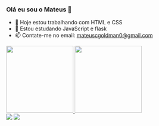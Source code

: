### Olá eu sou o Mateus 👋
- 🔭 Hoje estou trabalhando com HTML e CSS
- 🌱 Estou estudando JavaScript e flask
- 📫 Contate-me no email: mateuscgoldman0@gmail.com

<div> 
<a href="https://github.com/MateusCgoldman">
  <img height="180em" src="https://github-readme-stats.vercel.app/api?username=MateusCgoldman&show_icons=true&theme=none&include_all_commits=true&cout_private=true"/>
  <img height="180em" src="https://github-readme-stats.vercel.app/api/top-langs/?username=MateusCgoldman&layout=compact&langs_cout=16&theme=none"/>
</div>
  

  <div>
  <a href="https://www.instagram.com/_oogoldman_" target="_blank"><img src="https://img.shields.io/badge/-Instagram-%23E4405F?style=for-the-badge&logo=instagram&logoColor=white" targe-"_blank"><a/>
     <a href="https://twitter.com/Goldman_Naliati" target="_blank"><img src="https://img.shields.io/badge/-Twitter-%23E4405F?style=for-the-badge&logo=twitter&logoColor=blue" targe-"_blank"><a/>
       

   
   </div>

